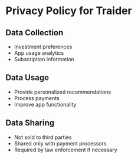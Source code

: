 # Privacy Policy for Traider

## Data Collection
- Investment preferences
- App usage analytics
- Subscription information

## Data Usage
- Provide personalized recommendations
- Process payments
- Improve app functionality

## Data Sharing
- Not sold to third parties
- Shared only with payment processors
- Required by law enforcement if necessary
